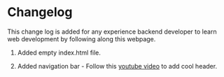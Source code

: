 # Changelog
This change log is added for any experience backend developer to learn web development by following along this webpage. 

1. Added empty index.html file.

2. Added navigation bar - Follow this [youtube video](https://www.youtube.com/watch?v=GxwHXxumdQk) to add cool header.